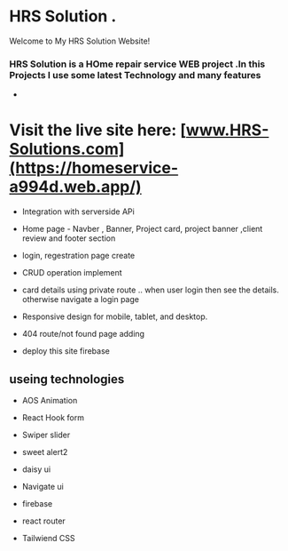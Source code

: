 

# HRS Solution .
Welcome to My  HRS Solution  Website!
### HRS Solution is a HOme repair service WEB project .In this Projects  I use some latest Technology and many features 
-
# Visit the live site here: [www.HRS-Solutions.com](https://homeservice-a994d.web.app/)


- Integration with serverside  APi
- Home page - Navber , Banner, Project card, project banner ,client review and footer section 
 - login, regestration page create
 - CRUD operation implement 
- card details using private route .. when user login then see the details. otherwise navigate a login page 
- Responsive design for mobile, tablet, and desktop.
- 404 route/not found page adding 

- deploy this site  firebase 



## useing technologies

- AOS Animation

- React Hook form

-  Swiper slider

- sweet alert2

- daisy ui

- Navigate ui

- firebase

- react router 

- Tailwiend CSS



